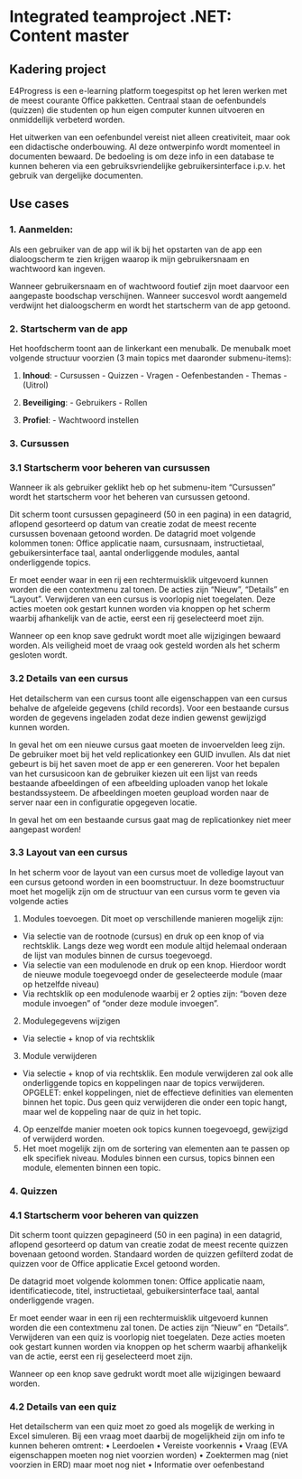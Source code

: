 # Integrated teamproject .NET: Content master

## Kadering project 
E4Progress is een e-learning platform toegespitst op het leren werken met de meest courante Office pakketten. Centraal staan de oefenbundels (quizzen) die studenten op hun eigen computer kunnen uitvoeren en onmiddellijk verbeterd worden. 

Het uitwerken van een oefenbundel vereist niet alleen creativiteit, maar ook een didactische 
onderbouwing. Al deze ontwerpinfo wordt momenteel in documenten bewaard. De bedoeling is om 
deze info in een database te kunnen beheren via een gebruiksvriendelijke 
gebruikersinterface i.p.v. het gebruik van dergelijke documenten.

## Use cases
### 1. Aanmelden:

Als een gebruiker van de app wil ik bij het opstarten van de app een dialoogscherm te zien krijgen 
waarop ik mijn gebruikersnaam en wachtwoord kan ingeven. 
 
Wanneer gebruikersnaam en of wachtwoord foutief zijn moet daarvoor een aangepaste boodschap 
verschijnen. Wanneer succesvol wordt aangemeld verdwijnt het dialoogscherm en wordt het 
startscherm van de app getoond. 

### 2. Startscherm van de app 

Het hoofdscherm toont aan de linkerkant een menubalk. 
De menubalk moet volgende structuur voorzien (3 main topics met daaronder submenu-items): 
 
1. **Inhoud**: - Cursussen - Quizzen - Vragen - Oefenbestanden - Themas - (Uitrol) 

2. **Beveiliging**: - Gebruikers - Rollen 

3. **Profiel**: - Wachtwoord instellen 

### 3. Cursussen 
### 3.1 Startscherm voor beheren van cursussen 
Wanneer ik als gebruiker geklikt heb op het submenu-item “Cursussen” wordt het startscherm voor het 
beheren van cursussen getoond. 
 
Dit scherm toont cursussen gepagineerd (50 in een pagina) in een datagrid, aflopend gesorteerd op 
datum van creatie zodat de meest recente cursussen bovenaan getoond worden. 
De datagrid moet volgende kolommen tonen: Office applicatie naam, cursusnaam, instructietaal, 
gebuikersinterface taal, aantal onderliggende modules, aantal onderliggende topics. 
 
Er moet eender waar in een rij een rechtermuisklik uitgevoerd kunnen worden die een contextmenu 
zal tonen. De acties zijn “Nieuw”, “Details” en “Layout”. Verwijderen van een cursus is voorlopig niet 
toegelaten. Deze acties moeten ook gestart kunnen worden via knoppen op het scherm waarbij 
afhankelijk van de actie, eerst een rij geselecteerd moet zijn. 
 
Wanneer op een knop save gedrukt wordt moet alle wijzigingen bewaard worden. Als veiligheid moet 
de vraag ook gesteld worden als het scherm gesloten wordt. 
 
### 3.2 Details van een cursus 
Het detailscherm van een cursus toont alle eigenschappen van een cursus behalve de afgeleide 
gegevens (child records). Voor een bestaande cursus worden de gegevens ingeladen zodat deze 
indien gewenst gewijzigd kunnen worden. 
 
In geval het om een nieuwe cursus gaat moeten de invoervelden leeg zijn. De gebruiker moet bij het 
veld replicationkey een GUID invullen. Als dat niet gebeurt is bij het saven moet de app er een 
genereren. Voor het bepalen van het cursusicoon kan de gebruiker kiezen uit een lijst van reeds 
bestaande afbeeldingen of een afbeelding uploaden vanop het lokale bestandssysteem. De 
afbeeldingen moeten geupload worden naar de server naar een in configuratie opgegeven locatie.  
 
In  geval het om een bestaande cursus gaat mag de replicationkey niet meer aangepast worden!  
 
### 3.3 Layout van een cursus 
In het scherm voor de layout van een cursus moet de volledige layout van een cursus getoond worden 
in een boomstructuur. In deze boomstructuur moet het mogelijk zijn om de structuur van een cursus 
vorm te geven via volgende acties 
 
1. Modules toevoegen. Dit moet op verschillende manieren mogelijk zijn: 
- Via selectie van de rootnode (cursus) en druk op een knop of via rechtsklik. 
Langs deze weg wordt een module altijd helemaal onderaan de lijst van modules 
binnen de cursus toegevoegd. 
- Via selectie van een modulenode en druk op een knop. Hierdoor wordt de nieuwe 
module toegevoegd onder de geselecteerde module (maar op hetzelfde niveau) 
- Via rechtsklik op een modulenode waarbij er 2 opties zijn: “boven deze module 
invoegen” of “onder deze module invoegen”. 
2. Modulegegevens wijzigen 
- Via selectie + knop of via rechtsklik 
3. Module verwijderen 
- Via selectie + knop of via rechtsklik. Een module verwijderen zal ook alle 
onderliggende topics en koppelingen naar de topics verwijderen. 
OPGELET: enkel koppelingen, niet de effectieve definities van elementen binnen het 
topic. Dus geen quiz verwijderen die onder een topic hangt, maar wel de koppeling 
naar de quiz in het topic. 
4. Op eenzelfde manier moeten ook topics kunnen toegevoegd, gewijzigd of verwijderd worden. 
5. Het moet mogelijk zijn om de sortering van elementen aan te passen op elk specifiek niveau. 
Modules binnen een cursus, topics binnen een module, elementen binnen een topic. 
 
### 4. Quizzen 
### 4.1 Startscherm voor beheren van quizzen 
Dit scherm toont quizzen gepagineerd (50 in een pagina) in een datagrid, aflopend gesorteerd op 
datum van creatie zodat de meest recente quizzen bovenaan getoond worden. 
Standaard worden de quizzen gefilterd zodat de quizzen voor de Office applicatie Excel getoond 
worden. 
 
De datagrid moet volgende kolommen tonen: Office applicatie naam, identificatiecode, titel, 
instructietaal, gebuikersinterface taal, aantal onderliggende vragen. 
 
Er moet eender waar in een rij een rechtermuisklik uitgevoerd kunnen worden die een contextmenu 
zal tonen. De acties zijn “Nieuw” en “Details”. Verwijderen van een quiz is voorlopig niet toegelaten. 
Deze acties moeten ook gestart kunnen worden via knoppen op het scherm waarbij afhankelijk van de 
actie, eerst een rij geselecteerd moet zijn. 

Wanneer op een knop save gedrukt wordt moet alle wijzigingen bewaard worden. 
 
### 4.2 Details van een quiz 
Het detailscherm van een quiz moet zo goed als mogelijk de werking in Excel simuleren. 
Bij een vraag moet daarbij de mogelijkheid zijn om info te kunnen beheren omtrent: 
• Leerdoelen 
• Vereiste voorkennis 
• Vraag (EVA eigenschappen moeten nog niet voorzien worden) 
• Zoektermen mag (niet voorzien in ERD) maar moet nog niet 
• Informatie over oefenbestand 